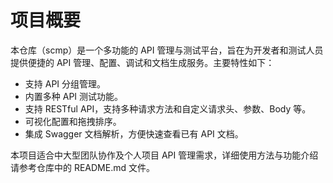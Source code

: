 # 项目概要

本仓库（scmp）是一个多功能的 API 管理与测试平台，旨在为开发者和测试人员提供便捷的 API 管理、配置、调试和文档生成服务。主要特性如下：

- 支持 API 分组管理。
- 内置多种 API 测试功能。
- 支持 RESTful API，支持多种请求方法和自定义请求头、参数、Body 等。
- 可视化配置和拖拽排序。
- 集成 Swagger 文档解析，方便快速查看已有 API 文档。

本项目适合中大型团队协作及个人项目 API 管理需求，详细使用方法与功能介绍请参考仓库中的 README.md 文件。
